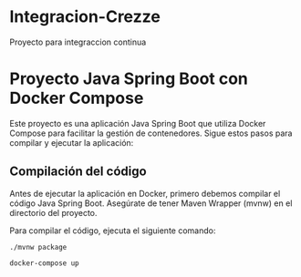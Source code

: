 # Integracion-Crezze
Proyecto para integraccion continua

# Proyecto Java Spring Boot con Docker Compose

Este proyecto es una aplicación Java Spring Boot que utiliza Docker Compose para facilitar la gestión de contenedores. Sigue estos pasos para compilar y ejecutar la aplicación:

## Compilación del código

Antes de ejecutar la aplicación en Docker, primero debemos compilar el código Java Spring Boot. Asegúrate de tener Maven Wrapper (mvnw) en el directorio del proyecto.

Para compilar el código, ejecuta el siguiente comando:

```shell
./mvnw package

docker-compose up
